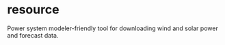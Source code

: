 # resource
Power system modeler-friendly tool for downloading wind and solar power and forecast data.
